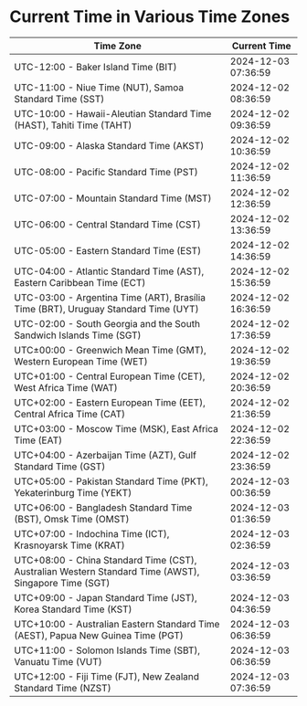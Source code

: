 # Current Time in Various Time Zones

| Time Zone | Current Time |
|-----------|--------------|
| UTC-12:00 - Baker Island Time (BIT) | 2024-12-03 07:36:59 |
| UTC-11:00 - Niue Time (NUT), Samoa Standard Time (SST) | 2024-12-02 08:36:59 |
| UTC-10:00 - Hawaii-Aleutian Standard Time (HAST), Tahiti Time (TAHT) | 2024-12-02 09:36:59 |
| UTC-09:00 - Alaska Standard Time (AKST) | 2024-12-02 10:36:59 |
| UTC-08:00 - Pacific Standard Time (PST) | 2024-12-02 11:36:59 |
| UTC-07:00 - Mountain Standard Time (MST) | 2024-12-02 12:36:59 |
| UTC-06:00 - Central Standard Time (CST) | 2024-12-02 13:36:59 |
| UTC-05:00 - Eastern Standard Time (EST) | 2024-12-02 14:36:59 |
| UTC-04:00 - Atlantic Standard Time (AST), Eastern Caribbean Time (ECT) | 2024-12-02 15:36:59 |
| UTC-03:00 - Argentina Time (ART), Brasília Time (BRT), Uruguay Standard Time (UYT) | 2024-12-02 16:36:59 |
| UTC-02:00 - South Georgia and the South Sandwich Islands Time (SGT) | 2024-12-02 17:36:59 |
| UTC±00:00 - Greenwich Mean Time (GMT), Western European Time (WET) | 2024-12-02 19:36:59 |
| UTC+01:00 - Central European Time (CET), West Africa Time (WAT) | 2024-12-02 20:36:59 |
| UTC+02:00 - Eastern European Time (EET), Central Africa Time (CAT) | 2024-12-02 21:36:59 |
| UTC+03:00 - Moscow Time (MSK), East Africa Time (EAT) | 2024-12-02 22:36:59 |
| UTC+04:00 - Azerbaijan Time (AZT), Gulf Standard Time (GST) | 2024-12-02 23:36:59 |
| UTC+05:00 - Pakistan Standard Time (PKT), Yekaterinburg Time (YEKT) | 2024-12-03 00:36:59 |
| UTC+06:00 - Bangladesh Standard Time (BST), Omsk Time (OMST) | 2024-12-03 01:36:59 |
| UTC+07:00 - Indochina Time (ICT), Krasnoyarsk Time (KRAT) | 2024-12-03 02:36:59 |
| UTC+08:00 - China Standard Time (CST), Australian Western Standard Time (AWST), Singapore Time (SGT) | 2024-12-03 03:36:59 |
| UTC+09:00 - Japan Standard Time (JST), Korea Standard Time (KST) | 2024-12-03 04:36:59 |
| UTC+10:00 - Australian Eastern Standard Time (AEST), Papua New Guinea Time (PGT) | 2024-12-03 06:36:59 |
| UTC+11:00 - Solomon Islands Time (SBT), Vanuatu Time (VUT) | 2024-12-03 06:36:59 |
| UTC+12:00 - Fiji Time (FJT), New Zealand Standard Time (NZST) | 2024-12-03 07:36:59 |
